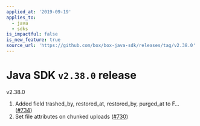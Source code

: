 ```yaml
---
applied_at: '2019-09-19'
applies_to:
  - java
  - sdks
is_impactful: false
is_new_feature: true
source_url: 'https://github.com/box/box-java-sdk/releases/tag/v2.38.0'
---
```


# Java SDK `v2.38.0` release

v2.38.0
1. Added field trashed_by, restored_at, restored_by, purged_at to F… ([#734](https://github.com/box/box-java-sdk/pull/734))
2. Set file attributes on chunked uploads ([#730](https://github.com/box/box-java-sdk/pull/730))
